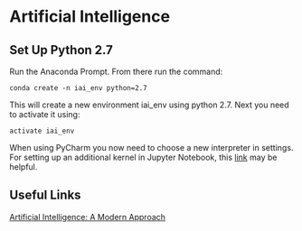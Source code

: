 # Artificial Intelligence

## Set Up Python 2.7
Run the Anaconda Prompt. From there run the command:

```
conda create -n iai_env python=2.7
```

This will create a new environment iai_env using python 2.7. Next you need to activate it using:

```
activate iai_env
```

When using PyCharm you now need to choose a new interpreter in settings. For setting up an additional kernel in Jupyter Notebook, this [link](https://github.com/jupyter/jupyter/issues/71 "Link to Forum") may be helpful.

## Useful Links
[Artificial Intelligence: A Modern Approach](http://web.cecs.pdx.edu/~mperkows/CLASS_479/2017_ZZ_00/02__GOOD_Russel=Norvig=Artificial%20Intelligence%20A%20Modern%20Approach%20(3rd%20Edition).pdf "Link to PDF")
